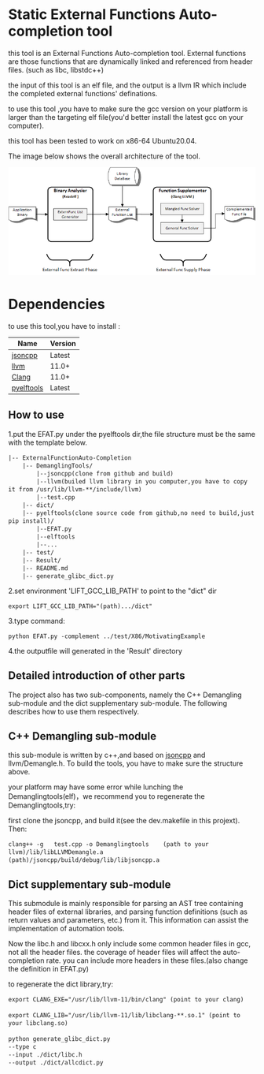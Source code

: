 # Static External Functions Auto-completion tool

this tool is an External Functions Auto-completion tool. External functions are those functions that are dynamically linked and referenced from header files. (such as libc, libstdc++)

the input of this tool is an elf file, and the output is a llvm IR which include the completed external functions' definations. 

to use this tool ,you have to make sure the gcc version on your platform is larger than the targeting elf file(you'd better install the latest gcc on your computer).

this tool has been tested to work on x86-64 Ubuntu20.04.

  The image below shows the overall architecture of the tool.

![Image text](https://github.com/Stephen-lei/anvill/blob/master/tools/ExternalFunctionAuto-Completion/framework.png)


# Dependencies
to use this tool,you have to install :

| Name                                                       | Version |
| ---------------------------------------------------------- | ------- |
| [jsoncpp](https://github.com/open-source-parsers/jsoncpp)                                | Latest  |
| [llvm](https://github.com/llvm/llvm-project)                                | 11.0+   |
| [Clang](http://clang.llvm.org/)                            | 11.0+   |
| [pyelftools](https://github.com/eliben/pyelftools)           | Latest  |


## How to use 
1.put the EFAT.py under the pyelftools dir,the file structure must be the same with the template below.


    |-- ExternalFunctionAuto-Completion
        |-- DemanglingTools/
            |--jsoncpp(clone from github and build)
            |--llvm(builed llvm library in you computer,you have to copy it from /usr/lib/llvm-**/include/llvm)
            |--test.cpp
        |-- dict/
        |-- pyelftools(clone source code from github,no need to build,just pip install)/
            |--EFAT.py
            |--elftools
            |--...
        |-- test/
        |-- Result/
        |-- README.md
        |-- generate_glibc_dict.py



2.set environment 'LIFT_GCC_LIB_PATH' to point to the "dict" dir
    
    
    export LIFT_GCC_LIB_PATH="(path).../dict" 

3.type command:
    
    
    python EFAT.py -complement ../test/X86/MotivatingExample 

4.the outputfile will generated in the 'Result' directory




## Detailed introduction of other parts
The project also has two sub-components, namely the C++ Demangling sub-module and the dict supplementary sub-module. The following describes how to use them respectively.

## C++ Demangling sub-module 
this sub-module is written by c++,and based on [jsoncpp](https://github.com/open-source-parsers/jsoncpp) and llvm/Demangle.h. To build the tools, you have to make sure the structure above.

your platform may have some error while lunching the Demanglingtools(elf)，we recommend you to regenerate the Demanglingtools,try:


first clone the jsoncpp, and build it(see the dev.makefile in this projext). Then:

    clang++ -g   test.cpp -o Demanglingtools    (path to your llvm)/lib/libLLVMDemangle.a (path)/jsoncpp/build/debug/lib/libjsoncpp.a


## Dict supplementary sub-module 
This submodule is mainly responsible for parsing an AST tree containing header files of external libraries, and parsing function definitions (such as return values and parameters, etc.) from it. This information can assist the implementation of automation tools.

Now the libc.h and libcxx.h only include some common header files in gcc, not all the header files. the coverage of header files will affect the auto-completion rate. you can include more headers in these files.(also change the definition in EFAT.py)

to regenerate the dict library,try:

    export CLANG_EXE="/usr/lib/llvm-11/bin/clang" (point to your clang)

    export CLANG_LIB="/usr/lib/llvm-11/lib/libclang-**.so.1" (point to your libclang.so)
    
    python generate_glibc_dict.py  
    --type c 
    --input ./dict/libc.h 
    --output ./dict/allcdict.py
            
